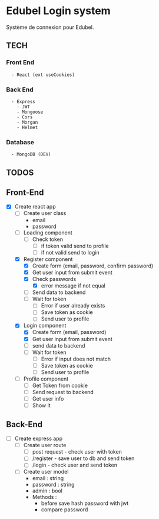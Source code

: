 # Edubel Login system

Système de connexion pour Edubel.

## TECH

### Front End

      - React (ext useCookies)

### Back End

      - Express
        - JWT
        - Mongoose
        - Cors
        - Morgan
        - Helmet

### Database

      - MongoDB (DEV)

## TODOS

## Front-End

* [x] Create react app
    * [ ] Create user class
      - email
      - password
    * [ ] Loading component
      * [ ] Check token
        * [ ] if token valid send to profile
        * [ ] if not valid send to login
    * [x] Register component
      * [x] Create form (email, password, confirm password)
      * [x] Get user input from submit event
      * [x] Check passwords
        * [x] error message if not equal
      * [ ] Send data to backend
      * [ ] Wait for token
        * [ ] Error if user already exists
        * [ ] Save token as cookie
        * [ ] Send user to profile
    * [x] Login component
      * [x] Create form (email, password)
      * [x] Get user input from submit event
      * [ ] send data to backend
      * [ ] Wait for token
        * [ ] Error if input does not match
        * [ ] Save token as cookie
        * [ ] Send user to profile
    * [ ] Profile component
      * [ ] Get Token from cookie
      * [ ] Send request to backend
      * [ ] Get user info
      * [ ] Show it

## Back-End

* [ ] Create express app
    * [ ] Create user route
      * [ ] post request - check user with token
      * [ ] /register - save user to db and send token
      * [ ] /login - check user and send token
    * [ ] Create user model
      - email : string
      - password : string
      - admin : bool
      - Methods :
        - before save hash password with jwt
        - compare password
